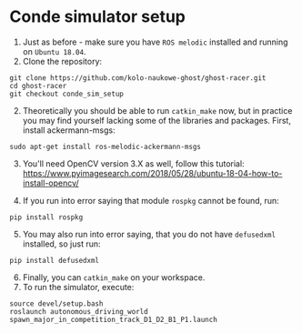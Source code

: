 # Conde simulator setup
1. Just as before - make sure you have `ROS melodic` installed and running on `Ubuntu 18.04`.
2. Clone the repository:
```
git clone https://github.com/kolo-naukowe-ghost/ghost-racer.git
cd ghost-racer
git checkout conde_sim_setup
```
2. Theoretically you should be able to run `catkin_make` now, but in practice you may find yourself lacking some of the libraries and packages. First, install ackermann-msgs:
```
sudo apt-get install ros-melodic-ackermann-msgs
```
3. You'll need OpenCV version 3.X as well, follow this tutorial: https://www.pyimagesearch.com/2018/05/28/ubuntu-18-04-how-to-install-opencv/

4. If you run into error saying that module `rospkg` cannot be found, run:
```
pip install rospkg
```
5. You may also run into error saying, that you do not have `defusedxml` installed, so just run:
```
pip install defusedxml
```
6. Finally, you can `catkin_make` on your workspace.
7. To run the simulator, execute:
```
source devel/setup.bash
roslaunch autonomous_driving_world spawn_major_in_competition_track_D1_D2_B1_P1.launch
```
